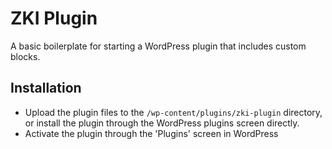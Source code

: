 # ZKI Plugin

A basic boilerplate for starting a WordPress plugin that includes custom blocks.

## Installation

* Upload the plugin files to the `/wp-content/plugins/zki-plugin` directory, or install the plugin through the WordPress plugins screen directly.
* Activate the plugin through the 'Plugins' screen in WordPress
